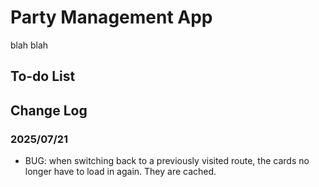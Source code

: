 <!-- @format -->

# Party Management App

blah blah

## To-do List

## Change Log

### 2025/07/21

- BUG: when switching back to a previously visited route, the cards no longer have to load in again. They are cached.
